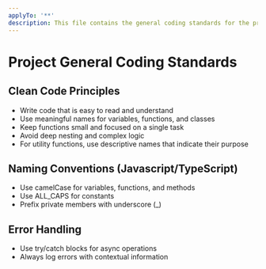 ```yaml
---
applyTo: '**'
description: This file contains the general coding standards for the project. It includes naming conventions, error handling, and other best practices.
---
```


# Project General Coding Standards

## Clean Code Principles

- Write code that is easy to read and understand
- Use meaningful names for variables, functions, and classes
- Keep functions small and focused on a single task
- Avoid deep nesting and complex logic
- For utility functions, use descriptive names that indicate their purpose

## Naming Conventions (Javascript/TypeScript)

- Use camelCase for variables, functions, and methods
- Use ALL_CAPS for constants
- Prefix private members with underscore (\_)

## Error Handling

- Use try/catch blocks for async operations
- Always log errors with contextual information
